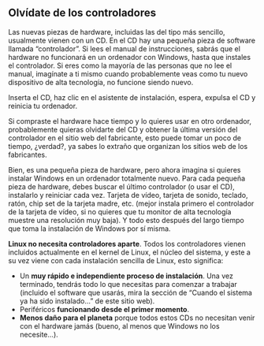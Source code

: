 <?php require("../../entete.php"); ?> <?php require("../../base.php"); ?> <?php require("../../fonctions.php"); ?>

<div id="corps">

<h2>Olvídate de los controladores</h2>

Las nuevas piezas de hardware, incluidas las del tipo más sencillo, usualmente vienen con un CD. En el CD hay una pequeña pieza de software llamada “controlador”. Si lees el manual de instrucciones, sabrás que el hardware no funcionará en un ordenador con Windows, hasta que instales el controlador. Si eres como la mayoría de las personas que no lee el manual, imagínate a ti mismo cuando probablemente veas como tu nuevo dispositivo de alta tecnología, no funcione siendo nuevo.

Inserta el CD, haz clic en el asistente de instalación, espera, expulsa el CD y reinicia tu ordenador.

Si compraste el hardware hace tiempo y lo quieres usar en otro ordenador, probablemente quieras olvidarte del CD y obtener la última versión del controlador en el sitio web del fabricante, esto puede tomar un poco de tiempo, ¿verdad?, ya sabes lo extraño que organizan los sitios web de los fabricantes.

Bien, es una pequeña pieza de hardware, pero ahora imagina si quieres instalar Windows en un ordenador totalmente nuevo. Para cada pequeña pieza de hardware, debes buscar el último controlador (o usar el CD), instalarlo y reiniciar cada vez. Tarjeta de vídeo, tarjeta de sonido, teclado, ratón, chip set de la tarjeta madre, etc. (mejor instala primero el controlador de la tarjeta de vídeo, si no quieres que tu monitor de alta tecnología muestre una resolución muy baja). Y todo esto después del largo tiempo que toma la instalación de Windows por sí misma.

<b>Linux no necesita controladores aparte</b>. Todos los controladores vienen incluidos actualmente en el kernel de Linux, el núcleo del sistema, y este a su vez viene con cada instalación sencilla de Linux, esto significa:

<ul>
<li>Un <b>muy rápido e independiente proceso de instalación</b>. Una vez terminado, tendrás todo lo que necesitas para comenzar a trabajar (incluido el software que usarás, mira la sección de “Cuando el sistema ya ha sido instalado...” de este sitio web).</li>
<li>Periféricos <b>funcionando desde el primer momento</b>.</li>
<li><b>Menos daño para el planeta</b> porque todos estos CDs no necesitan venir con el hardware jamás (bueno, al menos que Windows no los necesite...).</li>
</ul>

</div>


